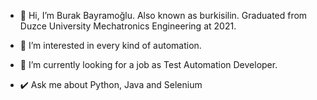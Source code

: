 - 👋 Hi, I’m Burak Bayramoğlu. Also known as burkisilin. Graduated from Duzce University Mechatronics Engineering at 2021.
- 👀 I’m interested in every kind of automation.
- 🌱 I’m currently looking for a job as Test Automation Developer.

- :heavy_check_mark:  Ask me about Python, Java and Selenium

 
